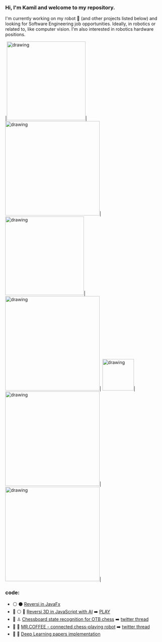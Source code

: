 ### Hi, I'm Kamil and welcome to my repository.

I'm currently working on my robot 🤖 (and other projects listed below) and looking for Software Engineering job opportunities.
Ideally, in robotics or related to, like computer vision. I'm also interested in robotics hardware positions.

|<img src="mrcoffee2.gif" alt="drawing" width="250"/>|
<img src="breadbording_led.gif" alt="drawing" width="300"/>|
<img src="sparks.gif" alt="drawing" width="250"/>|
<img src="mrcoffee.gif" alt="drawing" width="300"/>|
<img src="rot.gif" alt="drawing"  width="100"/>|
<img src="top_section_assembly.gif" alt="drawing" width="300"/>|
<img src="teawmrcoffee.gif" alt="drawing"  width="300"/>|


### code:
* :white_circle: :black_circle: [Reversi in JavaFx](https://github.com/yacotaco/Reversi) 
* :construction: :white_circle: :robot: [Reversi 3D in JavaScript with AI](https://github.com/yacotaco/reversi-web) :arrow_right: [PLAY](https://yacotaco.github.io/reversi-web/)
* :construction: ♙ [Chessboard state recognition for OTB chess](https://github.com/yacotaco/ChessView) :arrow_right: [twitter thread](https://twitter.com/kamil_kurach/status/1455987682962812928)
* :construction: :robot: [MR.COFFEE - connected chess-playing robot](https://github.com/yacotaco/mrcoffee.git) :arrow_right: [twitter thread](https://twitter.com/kamil_kurach/status/1475853391540723722)
* :construction: :scroll: [Deep Learning papers implementation](https://github.com/yacotaco/papers_and_code)
